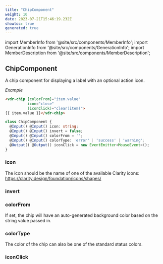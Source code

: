 ```yaml
---
title: "ChipComponent"
weight: 10
date: 2023-07-21T15:46:19.232Z
showtoc: true
generated: true
---
```

<!-- This file was generated from the Vendure source. Do not modify. Instead, re-run the "docs:build" script -->
import MemberInfo from '@site/src/components/MemberInfo';
import GenerationInfo from '@site/src/components/GenerationInfo';
import MemberDescription from '@site/src/components/MemberDescription';


## ChipComponent

<GenerationInfo sourceFile="packages/admin-ui/src/lib/core/src/shared/components/chip/chip.component.ts" sourceLine="16" packageName="@vendure/admin-ui" />

A chip component for displaying a label with an optional action icon.

*Example*

```HTML
<vdr-chip [colorFrom]="item.value"
          icon="close"
          (iconClick)="clear(item)">
{{ item.value }}</vdr-chip>
```

```ts title="Signature"
class ChipComponent {
  @Input() @Input() icon: string;
  @Input() @Input() invert = false;
  @Input() @Input() colorFrom = '';
  @Input() @Input() colorType: 'error' | 'success' | 'warning';
  @Output() @Output() iconClick = new EventEmitter<MouseEvent>();
}
```

<div className="members-wrapper">

### icon

<MemberInfo kind="property" type="string"   />

The icon should be the name of one of the available Clarity icons: https://clarity.design/foundation/icons/shapes/
### invert

<MemberInfo kind="property" type=""   />


### colorFrom

<MemberInfo kind="property" type=""   />

If set, the chip will have an auto-generated background
color based on the string value passed in.
### colorType

<MemberInfo kind="property" type="'error' | 'success' | 'warning'"   />

The color of the chip can also be one of the standard status colors.
### iconClick

<MemberInfo kind="property" type=""   />




</div>
